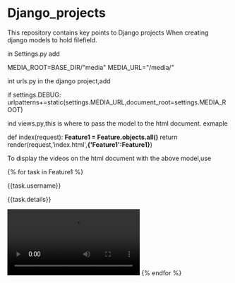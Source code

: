 # Django_projects
This repository contains key points to Django projects
When creating django models to hold filefield.

in Settings.py add 



MEDIA_ROOT=BASE_DIR/"media"
MEDIA_URL="/media/"



int urls.py in the django project,add



if settings.DEBUG:
    urlpatterns+=static(settings.MEDIA_URL,document_root=settings.MEDIA_ROOT)



ind views.py,this is where to pass the model to the html document.
exmaple



def index(request):
    **Feature1 = Feature.objects.all()**
    return render(request,'index.html',**{'Feature1':Feature1}**)



To display the videos on the html document with the above model,use


  {% for task in Feature1 %} 
    <p>{{task.username}}</p>
    <p>{{task.details}}</p>
    <video width="300px" controls src="{{task.videos.url}}"></video>
    {% endfor %}

    
